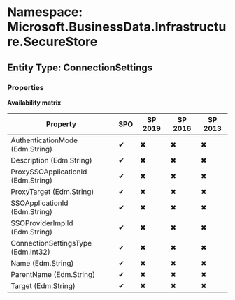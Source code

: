 # Namespace: Microsoft.BusinessData.Infrastructure.SecureStore
## Entity Type: ConnectionSettings

### Properties

**Availability matrix**

Property | SPO | SP 2019 | SP 2016 | SP 2013
----------|-----|---------|---------|--------
AuthenticationMode (Edm.String) | ✔ | ✖ | ✖ | ✖
Description (Edm.String) | ✔ | ✖ | ✖ | ✖
ProxySSOApplicationId (Edm.String) | ✔ | ✖ | ✖ | ✖
ProxyTarget (Edm.String) | ✔ | ✖ | ✖ | ✖
SSOApplicationId (Edm.String) | ✔ | ✖ | ✖ | ✖
SSOProviderImplId (Edm.String) | ✔ | ✖ | ✖ | ✖
ConnectionSettingsType (Edm.Int32) | ✔ | ✖ | ✖ | ✖
Name (Edm.String) | ✔ | ✖ | ✖ | ✖
ParentName (Edm.String) | ✔ | ✖ | ✖ | ✖
Target (Edm.String) | ✔ | ✖ | ✖ | ✖

